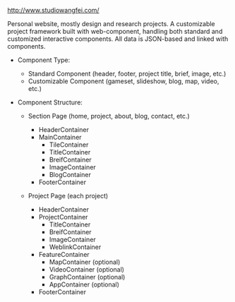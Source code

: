 http://www.studiowangfei.com/

Personal website, mostly design and research projects.
A customizable project framework built with web-component, handling both standard and customized interactive components.
All data is JSON-based and linked with components.

- Component Type:
  - Standard Component (header, footer, project title, brief, image, etc.)
  - Customizable Component (gameset, slideshow, blog, map, video, etc.)


- Component Structure:

  - Section Page (home, project, about, blog, contact, etc.)
    - HeaderContainer
    - MainContainer
      - TileContainer
      - TitleContainer
      - BreifContainer
      - ImageContainer
      - BlogContainer
    - FooterContainer

  - Project Page (each project)
    - HeaderContainer
    - ProjectContainer
      - TitleContainer
      - BreifContainer
      - ImageContainer
      - WeblinkContainer
    - FeatureContainer
      - MapContainer (optional)
      - VideoContainer (optional)
      - GraphContainer (optional)
      - AppContainer (optional)
    - FooterContainer

